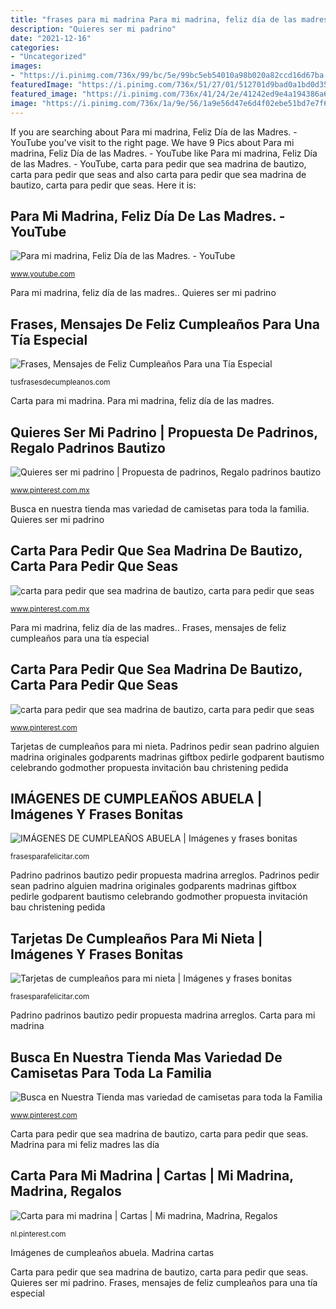 ```yaml
---
title: "frases para mi madrina Para mi madrina, feliz día de las madres."
description: "Quieres ser mi padrino"
date: "2021-12-16"
categories:
- "Uncategorized"
images:
- "https://i.pinimg.com/736x/99/bc/5e/99bc5eb54010a98b020a82ccd16d67ba.jpg"
featuredImage: "https://i.pinimg.com/736x/51/27/01/512701d9bad0a1bd0d35be736bbeeda0.jpg"
featured_image: "https://i.pinimg.com/736x/41/24/2e/41242ed9e4a194386a61ebaad518f263.jpg"
image: "https://i.pinimg.com/736x/1a/9e/56/1a9e56d47e6d4f02ebe51bd7e7f6dfee.jpg"
---
```


If you are searching about Para mi madrina, Feliz Día de las Madres. - YouTube you've visit to the right page. We have 9 Pics about Para mi madrina, Feliz Día de las Madres. - YouTube like Para mi madrina, Feliz Día de las Madres. - YouTube, carta para pedir que sea madrina de bautizo, carta para pedir que seas and also carta para pedir que sea madrina de bautizo, carta para pedir que seas. Here it is:

## Para Mi Madrina, Feliz Día De Las Madres. - YouTube

![Para mi madrina, Feliz Día de las Madres. - YouTube](http://i1.ytimg.com/vi/RyuNrDSKTMU/maxresdefault.jpg "Carta para pedir que sea madrina de bautizo, carta para pedir que seas")

<small>www.youtube.com</small>

Para mi madrina, feliz día de las madres.. Quieres ser mi padrino

## Frases, Mensajes De Feliz Cumpleaños Para Una Tía Especial

![Frases, Mensajes de Feliz Cumpleaños Para una Tía Especial](https://tusfrasesdecumpleanos.com/wp-content/uploads/2018/07/frases-cumpleanos-para-una-tia.jpg "Madrina para mi feliz madres las día")

<small>tusfrasesdecumpleanos.com</small>

Carta para mi madrina. Para mi madrina, feliz día de las madres.

## Quieres Ser Mi Padrino | Propuesta De Padrinos, Regalo Padrinos Bautizo

![Quieres ser mi padrino | Propuesta de padrinos, Regalo padrinos bautizo](https://i.pinimg.com/736x/41/24/2e/41242ed9e4a194386a61ebaad518f263.jpg "Para mi madrina, feliz día de las madres.")

<small>www.pinterest.com.mx</small>

Busca en nuestra tienda mas variedad de camisetas para toda la familia. Quieres ser mi padrino

## Carta Para Pedir Que Sea Madrina De Bautizo, Carta Para Pedir Que Seas

![carta para pedir que sea madrina de bautizo, carta para pedir que seas](https://i.pinimg.com/736x/99/bc/5e/99bc5eb54010a98b020a82ccd16d67ba.jpg "Madrina para mi feliz madres las día")

<small>www.pinterest.com.mx</small>

Para mi madrina, feliz día de las madres.. Frases, mensajes de feliz cumpleaños para una tía especial

## Carta Para Pedir Que Sea Madrina De Bautizo, Carta Para Pedir Que Seas

![carta para pedir que sea madrina de bautizo, carta para pedir que seas](https://i.pinimg.com/736x/51/27/01/512701d9bad0a1bd0d35be736bbeeda0.jpg "Para mi madrina, feliz día de las madres.")

<small>www.pinterest.com</small>

Tarjetas de cumpleaños para mi nieta. Padrinos pedir sean padrino alguien madrina originales godparents madrinas giftbox pedirle godparent bautismo celebrando godmother propuesta invitación bau christening pedida

## IMÁGENES DE CUMPLEAÑOS ABUELA | Imágenes Y Frases Bonitas

![IMÁGENES DE CUMPLEAÑOS ABUELA | Imágenes y frases bonitas](http://frasesparafelicitar.com/wp-content/uploads/2017/03/textos-de-cumpleaños-para-mi-abuela-678x381.jpg "Quieres ser mi padrino")

<small>frasesparafelicitar.com</small>

Padrino padrinos bautizo pedir propuesta madrina arreglos. Padrinos pedir sean padrino alguien madrina originales godparents madrinas giftbox pedirle godparent bautismo celebrando godmother propuesta invitación bau christening pedida

## Tarjetas De Cumpleaños Para Mi Nieta | Imágenes Y Frases Bonitas

![Tarjetas de cumpleaños para mi nieta | Imágenes y frases bonitas](http://frasesparafelicitar.com/wp-content/uploads/2017/04/¡Feliz-cumpleaños-para-mi-nieta-hermosa-.jpg "Frases, mensajes de feliz cumpleaños para una tía especial")

<small>frasesparafelicitar.com</small>

Padrino padrinos bautizo pedir propuesta madrina arreglos. Carta para mi madrina

## Busca En Nuestra Tienda Mas Variedad De Camisetas Para Toda La Familia

![Busca en Nuestra Tienda mas variedad de camisetas para toda la Familia](https://i.pinimg.com/736x/39/1e/b1/391eb12a0b37ace1796c68873a2aea25.jpg "Frases, mensajes de feliz cumpleaños para una tía especial")

<small>www.pinterest.com</small>

Carta para pedir que sea madrina de bautizo, carta para pedir que seas. Madrina para mi feliz madres las día

## Carta Para Mi Madrina | Cartas | Mi Madrina, Madrina, Regalos

![Carta para mi madrina | Cartas | Mi madrina, Madrina, Regalos](https://i.pinimg.com/736x/1a/9e/56/1a9e56d47e6d4f02ebe51bd7e7f6dfee.jpg "Frases, mensajes de feliz cumpleaños para una tía especial")

<small>nl.pinterest.com</small>

Imágenes de cumpleaños abuela. Madrina cartas

Carta para pedir que sea madrina de bautizo, carta para pedir que seas. Quieres ser mi padrino. Frases, mensajes de feliz cumpleaños para una tía especial
